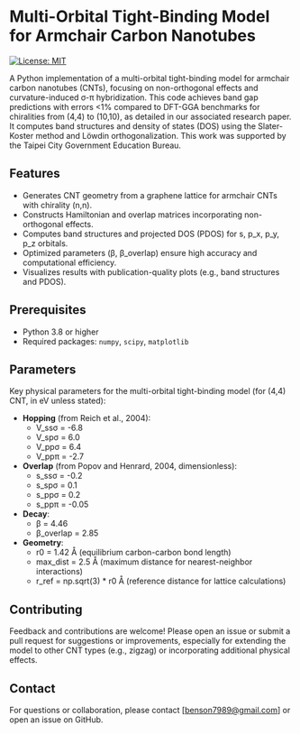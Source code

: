 # Multi-Orbital Tight-Binding Model for Armchair Carbon Nanotubes

[![License: MIT](https://img.shields.io/badge/License-MIT-blue.svg)](https://opensource.org/licenses/MIT)

A Python implementation of a multi-orbital tight-binding model for armchair carbon nanotubes (CNTs), focusing on non-orthogonal effects and curvature-induced σ-π hybridization. This code achieves band gap predictions with errors <1% compared to DFT-GGA benchmarks for chiralities from (4,4) to (10,10), as detailed in our associated research paper. It computes band structures and density of states (DOS) using the Slater-Koster method and Löwdin orthogonalization. This work was supported by the Taipei City Government Education Bureau.

## Features
- Generates CNT geometry from a graphene lattice for armchair CNTs with chirality (n,n).
- Constructs Hamiltonian and overlap matrices incorporating non-orthogonal effects.
- Computes band structures and projected DOS (PDOS) for s, p_x, p_y, p_z orbitals.
- Optimized parameters (β, β_overlap) ensure high accuracy and computational efficiency.
- Visualizes results with publication-quality plots (e.g., band structures and PDOS).

## Prerequisites
- Python 3.8 or higher
- Required packages: `numpy`, `scipy`, `matplotlib`

## Parameters
Key physical parameters for the multi-orbital tight-binding model (for (4,4) CNT, in eV unless stated):
- **Hopping** (from Reich et al., 2004):
  - V_ssσ = -6.8
  - V_spσ = 6.0
  - V_ppσ = 6.4
  - V_ppπ = -2.7
- **Overlap** (from Popov and Henrard, 2004, dimensionless):
  - s_ssσ = -0.2
  - s_spσ = 0.1
  - s_ppσ = 0.2
  - s_ppπ = -0.05
- **Decay**:
  - β = 4.46
  - β_overlap = 2.85
- **Geometry**:
  - r0 = 1.42 Å (equilibrium carbon-carbon bond length)
  - max_dist = 2.5 Å (maximum distance for nearest-neighbor interactions)
  - r_ref = np.sqrt(3) * r0 Å (reference distance for lattice calculations)
## Contributing
Feedback and contributions are welcome! Please open an issue or submit a pull request for suggestions or improvements, especially for extending the model to other CNT types (e.g., zigzag) or incorporating additional physical effects.
## Contact
For questions or collaboration, please contact [benson7989@gmail.com] or open an issue on GitHub.
